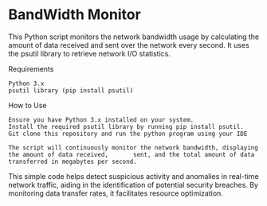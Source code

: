 # BandWidth Monitor

This Python script monitors the network bandwidth usage by calculating the amount of data received and sent over the network every second. It uses the psutil library to retrieve network I/O statistics.

Requirements

    Python 3.x
    psutil library (pip install psutil)

How to Use

    Ensure you have Python 3.x installed on your system.
    Install the required psutil library by running pip install psutil.
    Git clone this repository and run the python program using your IDE
    
    The script will continuously monitor the network bandwidth, displaying the amount of data received,       sent, and the total amount of data transferred in megabytes per second.

This simple code helps detect suspicious activity and anomalies in real-time network traffic, aiding     in the identification of potential security breaches. By monitoring data transfer rates, it facilitates resource optimization.
